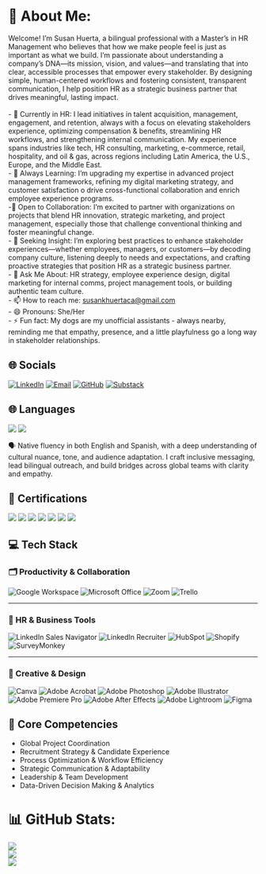 # 💫 About Me:
Welcome! I’m Susan Huerta, a bilingual professional with a Master’s in HR Management who believes that how we make people feel is just as important as what we build. I’m passionate about understanding a company’s DNA—its mission, vision, and values—and translating that into clear, accessible processes that empower every stakeholder. By designing simple, human-centered workflows and fostering consistent, transparent communication, I help position HR as a strategic business partner that drives meaningful, lasting impact.<br><br>- 🔭 Currently in HR: I lead initiatives in talent acquisition, management, engagement, and retention, always with a focus on elevating stakeholders experience, optimizing compensation & benefits, streamlining HR workflows, and strengthening internal communication. My experience spans industries like tech, HR consulting, marketing, e-commerce, retail, hospitality, and oil & gas, across regions including Latin America, the U.S., Europe, and the Middle East.<br>- 🌱 Always Learning: I’m upgrading my expertise in advanced project management frameworks, refining my digital marketing strategy, and customer satisfaction o drive cross-functional collaboration and enrich employee experience programs.<br>-👯 Open to Collaboration: I’m excited to partner with organizations on projects that blend HR innovation, strategic marketing, and project management, especially those that challenge conventional thinking and foster meaningful change.<br>- 🤔 Seeking Insight: I’m exploring best practices to enhance stakeholder experiences—whether employees, managers, or customers—by decoding company culture, listening deeply to needs and expectations, and crafting proactive strategies that position HR as a strategic business partner.<br>- 💬 Ask Me About: HR strategy, employee experience design, digital marketing for internal comms, project management tools, or building authentic team culture.<br>- 📫 How to reach me: susankhuertaca@gmail.com<br>- 😄 Pronouns: She/Her<br>- ⚡ Fun fact: My dogs are my unofficial assistants - always nearby, reminding me that empathy, presence, and a little playfulness go a long way in stakeholder relationships.<br>


## 🌐 Socials  
[![LinkedIn](https://img.shields.io/badge/LinkedIn-blue?logo=linkedin&logoColor=white)](https://www.linkedin.com/in/susanhuertaca/) [![Email](https://img.shields.io/badge/Email-D14836?logo=gmail&logoColor=white)](mailto:susankhuertaca@gmail.com)  [![GitHub](https://img.shields.io/badge/GitHub-black?logo=github&logoColor=white)](https://github.com/SusanHuerta)  [![Substack](https://img.shields.io/badge/Substack-FF6719?logo=substack&logoColor=white)](https://susanimpact.substack.com/.com)   


## 🌐 Languages

<a href="#" style="text-decoration:none;">
  <img src="https://img.shields.io/badge/English-Native-blue?style=flat&logo=googletranslate&logoColor=white" />
</a>
<a href="#" style="text-decoration:none;">
  <img src="https://img.shields.io/badge/Spanish-Native-red?style=flat&logo=googletranslate&logoColor=white" />
</a>

🗣️ Native fluency in both English and Spanish, with a deep understanding of cultural nuance, tone, and audience adaptation. I craft inclusive messaging, lead bilingual outreach, and build bridges across global teams with clarity and empathy.


## 🏅 Certifications

<!-- SHRM-SCP: Blue (SHRM brand) -->
<img src="https://img.shields.io/badge/SHRM--SCP-May%202025-005A9C?style=flat&logo=shrm&logoColor=white" />

<img src="https://img.shields.io/badge/SHRM--SCP%20May%202025-005A9C?style=flat&logo=shrm&logoColor=white" />

<!-- HRCI Certifications: Red (HRCI brand) -->
<img src="https://img.shields.io/badge/SPHR-April%202025-C8102E?style=flat&logo=hrci&logoColor=white" />
<img src="https://img.shields.io/badge/SPHRi-April%202025-C8102E?style=flat&logo=hrci&logoColor=white" />
<img src="https://img.shields.io/badge/GPHR-April%202025-C8102E?style=flat&logo=hrci&logoColor=white" />

<!-- Google Certifications: Google brand colors -->
<img src="https://img.shields.io/badge/Google%20Project%20Management-Aug%202025-4285F4?style=flat&logo=google&logoColor=white" />
<img src="https://img.shields.io/badge/Google%20Data%20Analytics-Aug%202025-34A853?style=flat&logo=google&logoColor=white" />


## 💻 Tech Stack  

### 🗂 Productivity & Collaboration  
![Google Workspace](https://img.shields.io/badge/Google%20Workspace-4285F4?logo=google&logoColor=white) ![Microsoft Office](https://img.shields.io/badge/Microsoft%20Office-D83B01?logo=microsoft-office&logoColor=white) ![Zoom](https://img.shields.io/badge/Zoom-2D8CFF?logo=zoom&logoColor=white) ![Trello](https://img.shields.io/badge/Trello-0052CC?logo=trello&logoColor=white)  

---

### 🎯 HR & Business Tools  
![LinkedIn Sales Navigator](https://img.shields.io/badge/LinkedIn%20Sales%20Navigator-0A66C2?logo=linkedin&logoColor=white) ![LinkedIn Recruiter](https://img.shields.io/badge/LinkedIn%20Recruiter-0A66C2?logo=linkedin&logoColor=white) ![HubSpot](https://img.shields.io/badge/HubSpot-FF7A59?logo=hubspot&logoColor=white) ![Shopify](https://img.shields.io/badge/Shopify-7AB55C?logo=shopify&logoColor=white) ![SurveyMonkey](https://img.shields.io/badge/SurveyMonkey-00BF6F?logo=surveymonkey&logoColor=white)  

---

### 🎨 Creative & Design  
![Canva](https://img.shields.io/badge/Canva-00C4CC?logo=canva&logoColor=white) ![Adobe Acrobat](https://img.shields.io/badge/Adobe%20Acrobat-FF0000?logo=adobe-acrobat-reader&logoColor=white) ![Adobe Photoshop](https://img.shields.io/badge/Adobe%20Photoshop-31A8FF?logo=adobe-photoshop&logoColor=white) ![Adobe Illustrator](https://img.shields.io/badge/Adobe%20Illustrator-FF9A00?logo=adobe-illustrator&logoColor=white) ![Adobe Premiere Pro](https://img.shields.io/badge/Adobe%20Premiere%20Pro-9999FF?logo=adobe-premiere-pro&logoColor=white) ![Adobe After Effects](https://img.shields.io/badge/Adobe%20After%20Effects-9999FF?logo=adobe-after-effects&logoColor=white) ![Adobe Lightroom](https://img.shields.io/badge/Adobe%20Lightroom-31A8FF?logo=adobe-lightroom&logoColor=white) ![Figma](https://img.shields.io/badge/Figma-F24E1E?logo=figma&logoColor=white)  


## 🧩 Core Competencies

- Global Project Coordination  
- Recruitment Strategy & Candidate Experience  
- Process Optimization & Workflow Efficiency  
- Strategic Communication & Adaptability  
- Leadership & Team Development  
- Data-Driven Decision Making & Analytics

  
# 📊 GitHub Stats:
![](https://github-readme-stats.vercel.app/api?username=SusanHuerta&theme=dark&hide_border=false&include_all_commits=false&count_private=false)<br/>
![](https://nirzak-streak-stats.vercel.app/?user=SusanHuerta&theme=dark&hide_border=false)<br/>
![](https://github-readme-stats.vercel.app/api/top-langs/?username=SusanHuerta&theme=dark&hide_border=false&include_all_commits=false&count_private=false&layout=compact)
